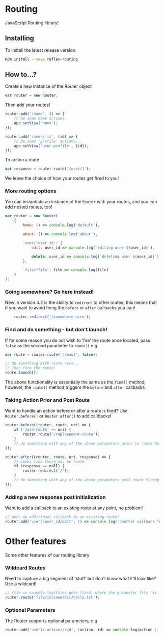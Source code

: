 # Routing

JavaScript Routing library!

## Installing

To install the latest release version:

```bash
npm install --save reflex-routing
```

## How to...?

Create a new instance of the Router object

```javascript
var router = new Router;
```

Then add your routes!

```javascript
router.add('/home', () => {
    // Do some home actions
    app.setView('home');
});

router.add('/user/:id', (id) => {
    // Do some 'profile' actions...
    app.setView('user-profile', {id});
});
```

To action a route

```javascript
var response = router.route('/user/1');
```

We leave the choice of how your routes get fired to you! 

### More routing options

You can instantiate an instance of the `Router` with your routes, and you can add nested routes, too!

```javascript
var router = new Router(
    {
        home: () => console.log('default'),

        about: () => console.log('about'),

        'user/:user_id': {
            edit: user_id => console.log(`editing user ${user_id}`),

            delete: user_id => console.log(`deleting user ${user_id}`)
        },

        'file/*file': file => console.log(file)
    }
);
```

### Going somewhere? Go here instead!

New in version 4.2 is the ability to `redirect` to other routes, this means that if you want to avoid firing the `before` or `after` callbacks you can! 

```javascript
    router.redirect('/somewhere-nice');
```

### Find and do something - but don't launch!

If for some reason you do not wish to 'fire' the route once located, pass `false` as the second parameter to `route()` e.g.

```javascript
var route = router.route('/about', false);

// Do something with route here...
// Then fire the route!
route.launch();
```

The above functionality is essentially the same as the `find()` method, however, the `route()` method triggers the `before` and `after` callbacks.

### Taking Action Prior and Post Route

Want to handle an action before or after a route is fired? Use `Router.before()` or `Router.after()` to add callbacks! 

```javascript
router.before((router, route, uri) => {
    if ('/old-route' == uri) {
        router.route('/replacement-route');
    }
    // do something with any of the above parameters prior to route being fired
});

router.after((router, route, uri, response) => {
    // Looks like there was no route
    if (response == null) {
        router.redirect('/');
    }
    // do something with any of the above parameters post route firing
});
```

### Adding a new response post initialization

Want to add a callback to an existing route at any point, no problem!
```javascript
// Adds an additional callback to an existing route!
router.add('user/:user_id/edit', () => console.log('another callback for this route'));
```

# Other features

Some other features of our routing library

### Wildcard Routes

Need to capture a big segment of 'stuff' but don't know what it'll look like? Use a wildcard!

```javascript
// file => console.log(file) gets fired, where the parameter file 'is in/some/dir/hello.txt'
router.route('file/in/some/dir/hello.txt');
```

### Optional Parameters

The Router supports optional parameters, e.g.

```javascript
router.add('user(/:action)/:id', (action, id) => console.log(action || 'view', id));
```